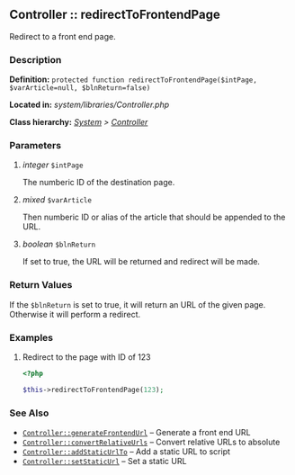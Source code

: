 
Controller :: redirectToFrontendPage
-------------------------------------------

Redirect to a front end page.


### Description ###

**Definition:** `protected function redirectToFrontendPage($intPage, $varArticle=null, $blnReturn=false)`

**Located in:** *system/libraries/Controller.php*

**Class hierarchy:** *[System](../System.php) > [Controller](../Controller.php)*


### Parameters ###

1. *integer* `$intPage`

	The numberic ID of the destination page.

2. *mixed* `$varArticle`

	Then numberic ID or alias of the article that should be appended to the URL.

3. *boolean* `$blnReturn`

	If set to true, the URL will be returned and redirect will be made.


### Return Values ###

If the ```$blnReturn``` is set to true, it will return an URL of the given page. Otherwise it will perform a redirect.


### Examples ###

1. Redirect to the page with ID of 123

	```php
	<?php

	$this->redirectToFrontendPage(123);
	```


### See Also ###

- [`Controller::generateFrontendUrl`](generateFrontendUrl.md) – Generate a front end URL
- [`Controller::convertRelativeUrls`](convertRelativeUrls.md) – Convert relative URLs to absolute
- [`Controller::addStaticUrlTo`](addStaticUrlTo.md) – Add a static URL to script
- [`Controller::setStaticUrl`](setStaticUrl.md) – Set a static URL
